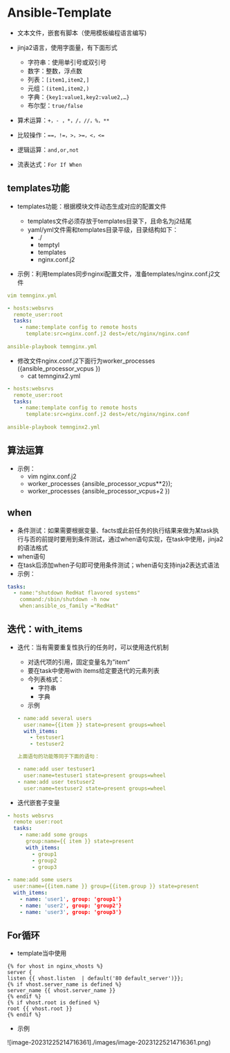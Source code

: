 # Ansible-Template

- 文本文件，嵌套有脚本（使用模板编程语言编写)
- jinja2语言，使用字面量，有下面形式
  - 字符串：使用单引号或双引号
  - 数字：整数，浮点数
  - 列表：`[item1,item2,]`
  - 元组：`(item1,item2,)`
  - 字典：`{key1:value1,key2:value2,…}`
  - 布尔型：`true/false`

- 算术运算：`+，- ，*，/，//，%，**`
- 比较操作：`==，!=，>，>=，<，<=`
- 逻辑运算：`and,or,not`
- 流表达式：`For If When`

## templates功能

- templates功能：根据模块文件动态生成对应的配置文件
  - templates文件必须存放于templates目录下，且命名为j2结尾
  - yaml/yml文件需和templates目录平级，目录结构如下：
    - ./
    - temptyl
    - templates
    - nginx.conf.j2


- 示例：利用templates同步nginxi配置文件，准备templates/nginx.conf.j2文件

```yaml
vim temnginx.yml

- hosts:websrvs
  remote_user:root
  tasks:
    - name:template config to remote hosts
      template:src=nginx.conf.j2 dest=/etc/nginx/nginx.conf
      
ansible-playbook temnginx.yml
```

- 修改文件nginx.conf.j2下面行为worker_processes ({ansible_processor_vcpus })
  - cat temnginx2.yml

```yaml
- hosts:websrvs
  remote_user:root
  tasks:
    - name:template config to remote hosts
      template:src=nginx.conf.j2 dest=/etc/nginx/nginx.conf
    
ansible-playbook temnginx2.yml
```

## 算法运算

- 示例：
  - vim nginx.conf.j2
  - worker_processes {ansible_processor_vcpus**2});
  - worker_processes {ansible_processor_vcpus+2 })

## when

- 条件测试：如果需要根据变量、facts或此前任务的执行结果来做为某task执行与否的前提时要用到条件测试，通过when语句实现，在task中使用，jinja2的语法格式
- when语句
- 在task后添加when子句即可使用条件测试；when语句支持inja2表达式语法
- 示例：

```yaml
tasks:
  - name:"shutdown RedHat flavored systems"
    command:/sbin/shutdown -h now
    when:ansible_os_family ="RedHat"
```

## 迭代：with_items

- 迭代：当有需要重复性执行的任务时，可以使用迭代机制

  - 对迭代项的引用，固定变量名为”item“
  - 要在task中使用with items给定要迭代的元素列表
  - 今列表格式：
    - 字符串
    - 字典
  - 示例

  ```yaml
  - name:add several users
    user:name={{item }} state=present groups=wheel
    with_items:
      - testuser1
      - testuser2
  
  上面语句的功能等同于下面的语句：
  
  - name:add user testuser1
    user:name=testuser1 state=present groups=wheel
  - name:add user testuser2
    user:name=testuser2 state=present groups=wheel

- 迭代嵌套子变量

```yaml
- hosts websrvs
  remote user:root
  tasks:
  	- name:add some groups
      group:name={{ item }} state=present
      with_items:
        - group1
        - group2
        - group3
    
- name:add some users
  user:name={{item.name }} group={{item.group }} state=present
  with_items:
  	- name: 'user1', group: 'group1'}
    - name: 'user2', group: 'group2'}
    - name: 'user3', group: 'group3'}
```

## For循环

- template当中使用

```
{% for vhost in nginx_vhosts %}
server { 
listen {{ vhost.listen  | default('80 default_server')}};
{% if vhost.server_name is defined %}
server_name {{ vhost.server_name }}
{% endif %}
{% if vhost.root is defined %}
root {{ vhost.root }}
{% endif %}
```

- 示例

![image-20231225214716361]./images/image-20231225214716361.png)

